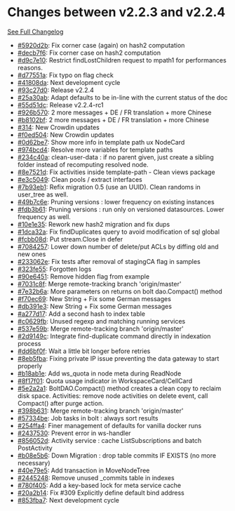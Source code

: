 # Changes between v2.2.3 and v2.2.4

[See Full Changelog](https://github.com/pydio/cells/compare/v2.2.3...v2.2.4)

- [#5920d2b](https://github.com/pydio/cells/commit/5920d2b0d4508a58eac1164cdec300979482b812): Fix corner case (again) on hash2 computation
- [#decb7f6](https://github.com/pydio/cells/commit/decb7f61c37b69f98b82ccfabe4e37a01be23161): Fix corner case on hash2 computation
- [#d9c7e10](https://github.com/pydio/cells/commit/d9c7e108a9dd927278ea7a0865a37167cc9c3265): Restrict findLostChildren request to mpath1 for performances reasons.
- [#d77551a](https://github.com/pydio/cells/commit/d77551a5b83d6fa91895cbf16a8610248d9933e8): Fix typo on flag check
- [#41808da](https://github.com/pydio/cells/commit/41808da78927ea7bd404981f95b3bea93eadb41f): Next development cycle
- [#93c27d0](https://github.com/pydio/cells/commit/93c27d020e3898dca917f7b682c3ba967bf51bf2): Release v2.2.4
- [#25a30ab](https://github.com/pydio/cells/commit/25a30abf6b1b502fa0e83f337204bf34718b0030): Adapt defaults to be in-line with the current status of the doc
- [#55d51dc](https://github.com/pydio/cells/commit/55d51dcfe87baabc6330db99289d7bcf12eecc7b): Release v2.2.4-rc1
- [#926b570](https://github.com/pydio/cells/commit/926b57015563aa3670d4905134b750e63eeffef4): 2 more messages + DE / FR translation + more Chinese
- [#b8102bf](https://github.com/pydio/cells/commit/b8102bf7470d6e1eb132c58de635797f2cdb110a): 2 more messages + DE / FR translation + more Chinese
- [#314](https://github.com/pydio/cells/pull/314): New Crowdin updates
- [#f0ed504](https://github.com/pydio/cells/commit/f0ed504580ddfc9b508a1c158f593d4559c5d891): New Crowdin updates
- [#0d62be7](https://github.com/pydio/cells/commit/0d62be707edce65e2e57b16b139e4a6155e62666): Show more info in template path ux NodeCard
- [#974bcd4](https://github.com/pydio/cells/commit/974bcd4109db4cca879d2e9b8f42b40abc6cb8b2): Resolve more variables for template paths
- [#234c40a](https://github.com/pydio/cells/commit/234c40aa64ee69b44056cd49f44ffc88c2ee49fa): clean-user-data : if no parent given, just create a sibling folder instead of recomputing resolved node.
- [#8e7521d](https://github.com/pydio/cells/commit/8e7521d6e42ed0bbf62b3df557361f8e1019fc93): Fix activities inside template-path - Clean views package
- [#e3c5049](https://github.com/pydio/cells/commit/e3c50490f8ac889fb02a0f38a5a8efe5be22cbf2): Clean pools / extract interfaces
- [#7b93eb1](https://github.com/pydio/cells/commit/7b93eb11af6be77096486067255609610b427225): Refix migration 0.5 (use an UUID). Clean randoms in user_tree as well.
- [#49b7c6e](https://github.com/pydio/cells/commit/49b7c6e8227656a2dc4c5241993dafbfad4f99fa): Pruning versions : lower frequency on existing instances
- [#fdb3b61](https://github.com/pydio/cells/commit/fdb3b61abb07e50e04687590c7cd86c7da40cdf1): Pruning versions : run only on versioned datasources. Lower frequency as well.
- [#10e1e35](https://github.com/pydio/cells/commit/10e1e35405add82a46c7ba3522d6568b6e1f42f6): Rework new hash2 migration and fix dups
- [#1dca32a](https://github.com/pydio/cells/commit/1dca32a41eb9bb0e1d8272a541cd6041d0f41385): Fix findDuplicates query to avoid modification of sql global
- [#fcbb08d](https://github.com/pydio/cells/commit/fcbb08de0dd213e1032b9adf2ea2a10eb57aae46): Put stream.Close in defer
- [#7084257](https://github.com/pydio/cells/commit/7084257af8d4d7c1533bb5631772af3268d2a693): Lower down number of delete/put ACLs by diffing old and new ones
- [#233062e](https://github.com/pydio/cells/commit/233062e06ccc68782d540683e529eebb83d577d0): Fix tests after removal of stagingCA flag in samples
- [#323fe55](https://github.com/pydio/cells/commit/323fe55e16aeb30d6b1c36fc60d27ea45d0276e4): Forgotten logs
- [#90e6451](https://github.com/pydio/cells/commit/90e6451dcc70c164bf1b6e31a820020afa7bec31): Remove hidden flag from example
- [#7031c8f](https://github.com/pydio/cells/commit/7031c8f743cc148eb6fa962fd4a70521d03b4e0b): Merge remote-tracking branch 'origin/master'
- [#7e32b6a](https://github.com/pydio/cells/commit/7e32b6a0423dd84554cfc8a5c25f0218590e2ac8): More parameters on returns on bolt dao.Compact() method
- [#f70ec69](https://github.com/pydio/cells/commit/f70ec69f761a0083e160514ba81517aa934d3e6c): New String + Fix some German messages
- [#db391e3](https://github.com/pydio/cells/commit/db391e373e89a9392ddf4ceb3716701681b1a043): New String + Fix some German messages
- [#a277d17](https://github.com/pydio/cells/commit/a277d17523e932b4928265ed3e20f54ec121894e): Add a second hash to index table
- [#c0629fb](https://github.com/pydio/cells/commit/c0629fbb4cf27b446f429576f1e3a4c41c92039d): Unused regexp and matching running services
- [#537e59b](https://github.com/pydio/cells/commit/537e59bb6a7ad5e5e0d0ce745ff34d2df8539431): Merge remote-tracking branch 'origin/master'
- [#2d9149c](https://github.com/pydio/cells/commit/2d9149cb14d1717ea33237fedf6c044a4e674cd3): Integrate find-duplicate command directly in indexation process
- [#dd6bf0f](https://github.com/pydio/cells/commit/dd6bf0fe1055f62132417ef98ccae0c1eceee4ae): Wait a little bit longer before retries
- [#8eb5fba](https://github.com/pydio/cells/commit/8eb5fbaa2ae583c472321875e86c20681c099995): Fixing private IP issue preventing the data gateway to start properly
- [#b18ab1e](https://github.com/pydio/cells/commit/b18ab1ea8e3aaa99d98e3b55410f79f8045f9f34): Add ws_quota in node meta during ReadNode
- [#8f17f01](https://github.com/pydio/cells/commit/8f17f011c9c050b62c518d6040c5fd4d2f89035c): Quota usage indicator in WorkspaceCard/CellCard
- [#5e2a2a1](https://github.com/pydio/cells/commit/5e2a2a1e84733f543d22761407cae2da6e443424): BoltDAO.Compact() method creates a clean copy to reclaim disk space. Activities: remove node activities on delete event, call Compact() after purge action.
- [#398b631](https://github.com/pydio/cells/commit/398b631767f728141952db8c7161a702be8dc145): Merge remote-tracking branch 'origin/master'
- [#57334be](https://github.com/pydio/cells/commit/57334be1563c3413f18b83686ac813421006fbc3): Job tasks in bolt : always sort results
- [#254ffa4](https://github.com/pydio/cells/commit/254ffa48c5d20bbc1a6dfc1f272a902f6207695e): Finer management of defaults for vanilla docker runs
- [#2437530](https://github.com/pydio/cells/commit/243753092bc1e2edf139d68541c8d36bab99af29): Prevent error in ws-handler
- [#856052d](https://github.com/pydio/cells/commit/856052d206263845233ae8e7641beeb3ebb54ed3): Activity service : cache ListSubscriptions and batch PostActivity
- [#b08e5b6](https://github.com/pydio/cells/commit/b08e5b6c9d8cbc861c0fde4fea4d3c7d82c20fc6): Down Migration : drop table commits IF EXISTS (no more necessary)
- [#40e79e5](https://github.com/pydio/cells/commit/40e79e526a93c19c3c2a677a08476d930ffec2c9): Add transaction in MoveNodeTree
- [#2445248](https://github.com/pydio/cells/commit/244524827b205525f08cce8b549f529af18fdb54): Remove unused _commits table in indexes
- [#780f405](https://github.com/pydio/cells/commit/780f4054ee7a75fa1e09ff6b971a6d54ede9f07c): Add a key-based lock for meta service cache
- [#20a2b14](https://github.com/pydio/cells/commit/20a2b14f6bd2f716754954cbac8c722f5462c049): Fix #309 Explicitly define default bind address
- [#853fba7](https://github.com/pydio/cells/commit/853fba7d83a5a058701cd1b89ae89559ba20efd2): Next development cycle
